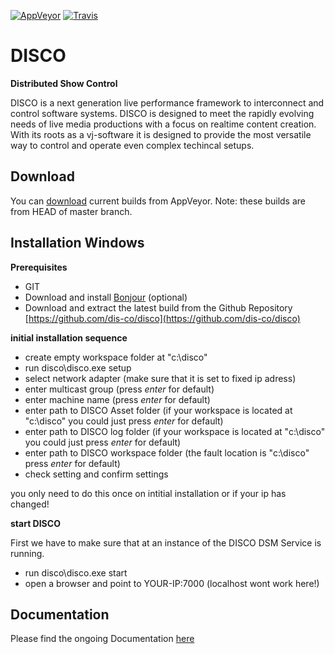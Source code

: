 [![AppVeyor](https://ci.appveyor.com/api/projects/status/u9l11pqpdx2u0pnq?svg=true)](https://ci.appveyor.com/project/disco/disco)
[![Travis](https://travis-ci.org/dis-co/disco.svg?branch=master)](https://travis-ci.org/dis-co/disco)


# DISCO
**Distributed Show Control**  

DISCO is a next generation live performance framework to interconnect and control software systems. DISCO is designed to meet the rapidly evolving needs of live media productions with a focus on realtime content creation. With its roots as a vj-software it is designed to provide the most versatile way to control and operate even complex techincal setups.

## Download

You can [download](https://ci.appveyor.com/project/disco/disco/build/artifacts) current builds from AppVeyor. Note: these builds are from HEAD of master branch.

## Installation Windows

**Prerequisites**

* GIT
* Download and install [Bonjour](http://support.apple.com/downloads/DL999/de_DE/BonjourPSSetup.exe) (optional)
* Download and extract the latest build from the Github Repository [https://github.com/dis-co/disco](https://github.com/dis-co/disco)

**initial installation sequence** 

* create empty workspace folder at "c:\disco"
* run disco\disco.exe setup
* select network adapter (make sure that it is set to fixed ip adress)
* enter multicast group (press *enter* for default)
* enter machine name (press *enter* for default)
* enter path to DISCO Asset folder (if your workspace is located at "c:\disco" you could just press *enter* for default)
* enter path to DISCO log folder (if your workspace is located at "c:\disco" you could just press *enter* for default)
* enter path to DISCO workspace folder (the fault location is "c:\disco" press *enter* for default)
* check setting and confirm settings

you only need to do this once on intitial installation or if your ip has changed! 

**start DISCO**

First we have to make sure that at an instance of the DISCO DSM Service is running.

* run disco\disco.exe start
* open a browser and point to YOUR-IP:7000 (localhost wont work here!)

## Documentation

Please find the ongoing Documentation [here](https://www.gitbook.com/book/dis-co/disco/details)
